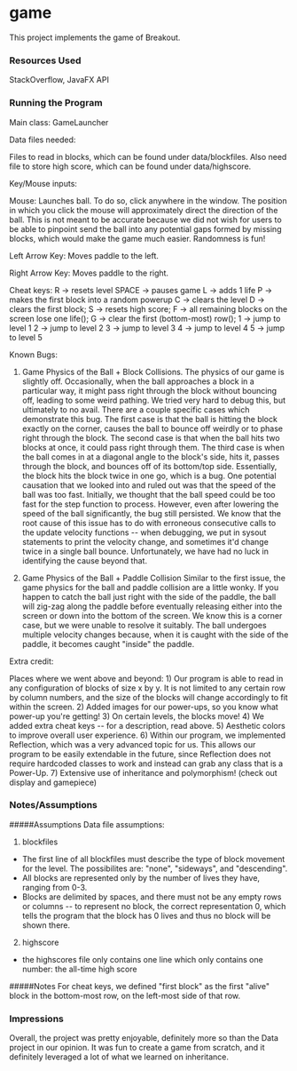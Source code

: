 game
====

This project implements the game of Breakout.

### Resources Used
StackOverflow, JavaFX API


### Running the Program

Main class: GameLauncher

Data files needed: 

Files to read in blocks, which can be found under data/blockfiles.
Also need file to store high score, which can be found under data/highscore.

Key/Mouse inputs:

Mouse: Launches ball. To do so, click anywhere in the window. The position in which
you click the mouse will approximately direct the direction of the ball. This is not 
meant to be accurate because we did not wish for users to be able to pinpoint
send the ball into any potential gaps formed by missing blocks, which would
make the game much easier. Randomness is fun! 

Left Arrow Key: Moves paddle to the left.

Right Arrow Key: Moves paddle to the right.

Cheat keys:
R -> resets level
SPACE -> pauses game
L -> adds 1 life
P -> makes the first block into a random powerup
C -> clears the level
D -> clears the first block;
S -> resets high score;
F -> all remaining blocks on the screen lose one life();
G -> clear the first (bottom-most) row();
1 -> jump to level 1
2 -> jump to level 2
3 -> jump to level 3
4 -> jump to level 4
5 -> jump to level 5

Known Bugs:

1) Game Physics of the Ball + Block Collisions. 
The physics of our game is slightly off. Occasionally, when the ball approaches
a block in a particular way, it might pass right through the block without bouncing
off, leading to some weird pathing. We tried very hard to debug this, but ultimately
to no avail. There are a couple specific cases which demonstrate this bug. The
first case is that the ball is hitting the block exactly on the corner, causes 
the ball to bounce off weirdly or to phase right through the block. The second 
case is that when the ball hits two blocks at once, it could pass 
right through them. The third case is when the ball comes in at a diagonal angle to the
block's side, hits it, passes through the block, and bounces off of its bottom/top side.
Essentially, the block hits the block twice in one go, which is a bug. One potential causation
that we looked into and ruled out was that the speed of the ball was too fast. 
Initially, we thought that the ball speed could be too fast for the step function to process.
However, even after lowering the speed of the ball significantly, the bug still persisted.
We know that the root cause of this issue has to do with erroneous consecutive calls to 
the update velocity functions -- when debugging, we put in sysout statements
to print the velocity change, and sometimes it'd change twice in a single ball bounce.
Unfortunately, we have had no luck in identifying the cause beyond that.

2) Game Physics of the Ball + Paddle Collision
Similar to the first issue, the game physics for the ball and paddle collision are a little
wonky. If you happen to catch the ball just right with the side of the paddle, the ball
will zig-zag along the paddle before eventually releasing either into the screen or down into
the bottom of the screen. We know this is a corner case, but we were unable to resolve it 
suitably. The ball undergoes multiple velocity changes because, when it is caught with 
the side of the paddle, it becomes caught "inside" the paddle. 

Extra credit:

Places where we went above and beyond:
    1) Our program is able to read in any configuration of blocks of size x by y. It is not
    limited to any certain row by column numbers, and the size of the blocks will change accordingly
    to fit within the screen.
    2) Added images for our power-ups, so you know what power-up you're getting!
    3) On certain levels, the blocks move!
    4) We added extra cheat keys -- for a description, read above.
    5) Aesthetic colors to improve overall user experience.
    6) Within our program, we implemented Reflection, which was a very advanced topic
    for us. This allows our program to be easily extendable in the future, since Reflection
    does not require hardcoded classes to work and instead can grab any class that is a Power-Up.
    7) Extensive use of inheritance and polymorphism! (check out display and gamepiece)
    
    


### Notes/Assumptions

#####Assumptions
Data file assumptions:
1) blockfiles
- The first line of all blockfiles must describe the type of block movement for the level.
The possibilites are: "none", "sideways", and "descending".
- All blocks are represented only by the number of lives they have, ranging from 0-3.
- Blocks are delimited by spaces, and there must not be any empty rows or columns -- to
represent no block, the correct representation 0, which tells the program that the block
has 0 lives and thus no block will be shown there.

2) highscore
- the highscores file only contains one line which only contains one number: the all-time high score

#####Notes
For cheat keys, we defined "first block" as the first "alive" block in the bottom-most row, 
on the left-most side of that row.

### Impressions
Overall, the project was pretty enjoyable, definitely more so than the Data project in our
opinion. It was fun to create a game from scratch, and it definitely leveraged a lot of what
we learned on inheritance.

